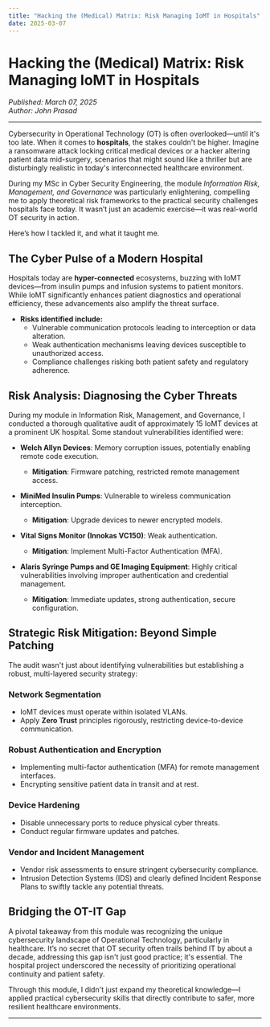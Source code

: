 ```yaml
---
title: "Hacking the (Medical) Matrix: Risk Managing IoMT in Hospitals"
date: 2025-03-07
---
```


# Hacking the (Medical) Matrix: Risk Managing IoMT in Hospitals
*Published: March 07, 2025*  
*Author: John Prasad* 

---

Cybersecurity in Operational Technology (OT) is often overlooked—until it's too late. When it comes to **hospitals**, the stakes couldn't be higher. Imagine a ransomware attack locking critical medical devices or a hacker altering patient data mid-surgery, scenarios that might sound like a thriller but are disturbingly realistic in today's interconnected healthcare environment.

During my MSc in Cyber Security Engineering, the module *Information Risk, Management, and Governance* was particularly enlightening, compelling me to apply theoretical risk frameworks to the practical security challenges hospitals face today. It wasn’t just an academic exercise—it was real-world OT security in action.

Here’s how I tackled it, and what it taught me.

## The Cyber Pulse of a Modern Hospital

Hospitals today are **hyper-connected** ecosystems, buzzing with IoMT devices—from insulin pumps and infusion systems to patient monitors. While IoMT significantly enhances patient diagnostics and operational efficiency, these advancements also amplify the threat surface.

- **Risks identified include:**
  - Vulnerable communication protocols leading to interception or data alteration.
  - Weak authentication mechanisms leaving devices susceptible to unauthorized access.
  - Compliance challenges risking both patient safety and regulatory adherence.


## Risk Analysis: Diagnosing the Cyber Threats

During my module in Information Risk, Management, and Governance, I conducted a thorough qualitative audit of approximately 15 IoMT devices at a prominent UK hospital. Some standout vulnerabilities identified were:

- **Welch Allyn Devices**: Memory corruption issues, potentially enabling remote code execution.
  - **Mitigation**: Firmware patching, restricted remote management access.

- **MiniMed Insulin Pumps**: Vulnerable to wireless communication interception.
  - **Mitigation**: Upgrade devices to newer encrypted models.

- **Vital Signs Monitor (Innokas VC150)**: Weak authentication.
  - **Mitigation**: Implement Multi-Factor Authentication (MFA).

- **Alaris Syringe Pumps and GE Imaging Equipment**: Highly critical vulnerabilities involving improper authentication and credential management.
  - **Mitigation**: Immediate updates, strong authentication, secure configuration.



## Strategic Risk Mitigation: Beyond Simple Patching

The audit wasn't just about identifying vulnerabilities but establishing a robust, multi-layered security strategy:

### Network Segmentation
- IoMT devices must operate within isolated VLANs.
- Apply **Zero Trust** principles rigorously, restricting device-to-device communication.

### Robust Authentication and Encryption
- Implementing multi-factor authentication (MFA) for remote management interfaces.
- Encrypting sensitive patient data in transit and at rest.

### Device Hardening
- Disable unnecessary ports to reduce physical cyber threats.
- Conduct regular firmware updates and patches.

### Vendor and Incident Management
- Vendor risk assessments to ensure stringent cybersecurity compliance.
- Intrusion Detection Systems (IDS) and clearly defined Incident Response Plans to swiftly tackle any potential threats.

## Bridging the OT-IT Gap

A pivotal takeaway from this module was recognizing the unique cybersecurity landscape of Operational Technology, particularly in healthcare. It’s no secret that OT security often trails behind IT by about a decade, addressing this gap isn't just good practice; it's essential. The hospital project underscored the necessity of prioritizing operational continuity and patient safety.

Through this module, I didn't just expand my theoretical knowledge—I applied practical cybersecurity skills that directly contribute to safer, more resilient healthcare environments.

---

